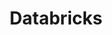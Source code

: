 ---
layout: startup_page
title: "Databricks"
id: "databricks.com"
permalink: "/databricksdatabricks.com04252025/"
website: "https://www.databricks.com/"
funding_round: "Series J"
funding_amount: "$8.6B"
investors: "Thrive Capital, Andreessen Horowitz, DST Global, GIC, Insight Partners, WCM Investment Management, Ontario Teachers' Pension Plan, ICONIQ Growth, MGX, Sands Capital, Wellington Management"
about: "Databricks is a Data and AI company providing the Databricks Data Intelligence Platform, which democratizes access to data and AI for organizations. The platform helps organizations harness data power for analytics, machine learning, and AI applications, built on an open-source foundation to drive innovation and improve efficiency."
markets: "Data, AI, Big Data, SaaS, Artificial Intelligence & Machine Learning"
hq: "San Francisco, California, United States"
founded_year: "2013"
linkedin: "https://www.linkedin.com/company/databricks"
twitter: "https://twitter.com/databricks"
instagram: ""
facebook: "https://www.facebook.com/databricksinc"
crunchbase: "https://www.crunchbase.com/organization/databricks"
pitchbook: "https://pitchbook.com/profiles/company/59199-40"

# SEO Optimization
meta_title: "Databricks - Series J Funding ($8.6B)"
meta_description: "Databricks, Databricks is a Data and AI company providing the Databricks Data Intelligence Platform, which democratizes access to data and AI for organizations. T..."
meta_keywords: "Databricks, Data, AI, Big Data, SaaS, Artificial Intelligence & Machine Learning, Series J funding"
canonical_url: "https://pkprojectstartups.github.io/projectstartups.com/databricksdatabricks.com04252025/"
---